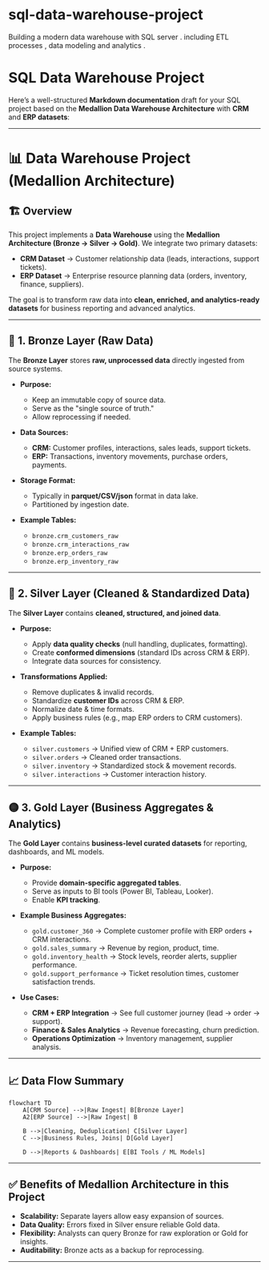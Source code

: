 # sql-data-warehouse-project
Building a modern data warehouse with SQL server . including ETL processes , data modeling and analytics . 
# SQL Data Warehouse Project

Here’s a well-structured **Markdown documentation** draft for your SQL project based on the **Medallion Data Warehouse Architecture** with **CRM** and **ERP datasets**:

---

# 📊 Data Warehouse Project (Medallion Architecture)

## 🏗 Overview

This project implements a **Data Warehouse** using the **Medallion Architecture (Bronze → Silver → Gold)**.
We integrate two primary datasets:

* **CRM Dataset** → Customer relationship data (leads, interactions, support tickets).
* **ERP Dataset** → Enterprise resource planning data (orders, inventory, finance, suppliers).

The goal is to transform raw data into **clean, enriched, and analytics-ready datasets** for business reporting and advanced analytics.

---

## 🔷 1. Bronze Layer (Raw Data)

The **Bronze Layer** stores **raw, unprocessed data** directly ingested from source systems.

* **Purpose:**

  * Keep an immutable copy of source data.
  * Serve as the "single source of truth."
  * Allow reprocessing if needed.

* **Data Sources:**

  * **CRM:** Customer profiles, interactions, sales leads, support tickets.
  * **ERP:** Transactions, inventory movements, purchase orders, payments.

* **Storage Format:**

  * Typically in **parquet/CSV/json** format in data lake.
  * Partitioned by ingestion date.

* **Example Tables:**

  * `bronze.crm_customers_raw`
  * `bronze.crm_interactions_raw`
  * `bronze.erp_orders_raw`
  * `bronze.erp_inventory_raw`

---

## 🔶 2. Silver Layer (Cleaned & Standardized Data)

The **Silver Layer** contains **cleaned, structured, and joined data**.

* **Purpose:**

  * Apply **data quality checks** (null handling, duplicates, formatting).
  * Create **conformed dimensions** (standard IDs across CRM & ERP).
  * Integrate data sources for consistency.

* **Transformations Applied:**

  * Remove duplicates & invalid records.
  * Standardize **customer IDs** across CRM & ERP.
  * Normalize date & time formats.
  * Apply business rules (e.g., map ERP orders to CRM customers).

* **Example Tables:**

  * `silver.customers` → Unified view of CRM + ERP customers.
  * `silver.orders` → Cleaned order transactions.
  * `silver.inventory` → Standardized stock & movement records.
  * `silver.interactions` → Customer interaction history.

---

## 🟡 3. Gold Layer (Business Aggregates & Analytics)

The **Gold Layer** contains **business-level curated datasets** for reporting, dashboards, and ML models.

* **Purpose:**

  * Provide **domain-specific aggregated tables**.
  * Serve as inputs to BI tools (Power BI, Tableau, Looker).
  * Enable **KPI tracking**.

* **Example Business Aggregates:**

  * `gold.customer_360` → Complete customer profile with ERP orders + CRM interactions.
  * `gold.sales_summary` → Revenue by region, product, time.
  * `gold.inventory_health` → Stock levels, reorder alerts, supplier performance.
  * `gold.support_performance` → Ticket resolution times, customer satisfaction trends.

* **Use Cases:**

  * **CRM + ERP Integration** → See full customer journey (lead → order → support).
  * **Finance & Sales Analytics** → Revenue forecasting, churn prediction.
  * **Operations Optimization** → Inventory management, supplier analysis.

---

## 📈 Data Flow Summary

```mermaid
flowchart TD
    A[CRM Source] -->|Raw Ingest| B[Bronze Layer]
    A2[ERP Source] -->|Raw Ingest| B

    B -->|Cleaning, Deduplication| C[Silver Layer]
    C -->|Business Rules, Joins| D[Gold Layer]

    D -->|Reports & Dashboards| E[BI Tools / ML Models]
```

---

## ✅ Benefits of Medallion Architecture in this Project

* **Scalability:** Separate layers allow easy expansion of sources.
* **Data Quality:** Errors fixed in Silver ensure reliable Gold data.
* **Flexibility:** Analysts can query Bronze for raw exploration or Gold for insights.
* **Auditability:** Bronze acts as a backup for reprocessing.

---


